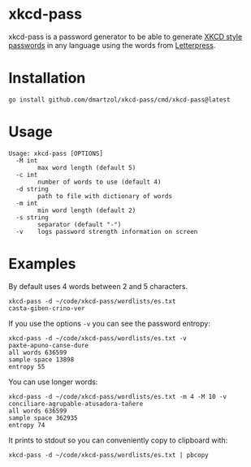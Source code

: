 # xkcd-pass

xkcd-pass is a password generator to be able to generate [XKCD style passwords](https://xkcd.com/936/) in any language using the words from [Letterpress](http://www.atebits.com/letterpress/).

# Installation

```
go install github.com/dmartzol/xkcd-pass/cmd/xkcd-pass@latest
```

# Usage

```
Usage: xkcd-pass [OPTIONS]
  -M int
    	max word length (default 5)
  -c int
    	number of words to use (default 4)
  -d string
    	path to file with dictionary of words
  -m int
    	min word length (default 2)
  -s string
    	separator (default "-")
  -v	logs password strength information on screen
```

# Examples

By default uses 4 words between 2 and 5 characters.
```
xkcd-pass -d ~/code/xkcd-pass/wordlists/es.txt 
casta-giben-crino-ver
```

If you use the options `-v` you can see the password entropy:
```
xkcd-pass -d ~/code/xkcd-pass/wordlists/es.txt -v
paxte-apuno-canse-dure
all words 636599
sample space 13898
entropy 55
```

You can use longer words:
```
xkcd-pass -d ~/code/xkcd-pass/wordlists/es.txt -m 4 -M 10 -v
conciliare-agrupable-atusadora-tañere
all words 636599
sample space 362935
entropy 74
```

It prints to stdout so you can conveniently copy to clipboard with:
```
xkcd-pass -d ~/code/xkcd-pass/wordlists/es.txt | pbcopy
```
